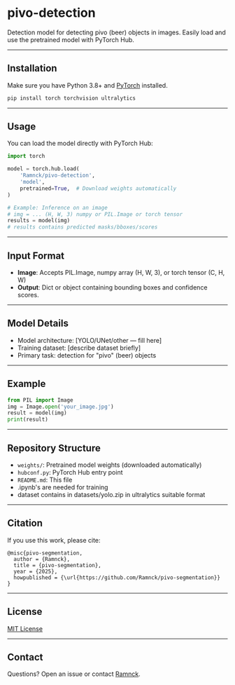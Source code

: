 # pivo-detection

Detection model for detecting pivo (beer) objects in images.
Easily load and use the pretrained model with PyTorch Hub.

---

## Installation

Make sure you have Python 3.8+ and [PyTorch](https://pytorch.org/) installed.

```bash
pip install torch torchvision ultralytics
```

---

## Usage

You can load the model directly with PyTorch Hub:

```python
import torch

model = torch.hub.load(
    'Ramnck/pivo-detection',
    'model',
    pretrained=True,  # Download weights automatically
)

# Example: Inference on an image
# img = ... (H, W, 3) numpy or PIL.Image or torch tensor
results = model(img)
# results contains predicted masks/bboxes/scores
```

---

## Input Format

* **Image**: Accepts PIL.Image, numpy array (H, W, 3), or torch tensor (C, H, W)
* **Output**: Dict or object containing bounding boxes and confidence scores.

---

## Model Details

* Model architecture: \[YOLO/UNet/other — fill here]
* Training dataset: \[describe dataset briefly]
* Primary task: detection for "pivo" (beer) objects

---

## Example

```python
from PIL import Image
img = Image.open('your_image.jpg')
result = model(img)
print(result)
```

---

## Repository Structure

* `weights/`: Pretrained model weights (downloaded automatically)
* `hubconf.py`: PyTorch Hub entry point
* `README.md`: This file
* .ipynb's are needed for training
* dataset contains in datasets/yolo.zip in ultralytics suitable format

---

## Citation

If you use this work, please cite:

```
@misc{pivo-segmentation,
  author = {Ramnck},
  title = {pivo-segmentation},
  year = {2025},
  howpublished = {\url{https://github.com/Ramnck/pivo-segmentation}}
}
```

---

## License

[MIT License](LICENSE)

---

## Contact

Questions? Open an issue or contact [Ramnck](https://github.com/Ramnck).
